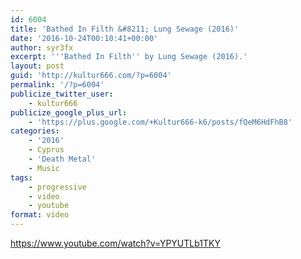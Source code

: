 ```yaml
---
id: 6004
title: 'Bathed In Filth &#8211; Lung Sewage (2016)'
date: '2016-10-24T00:10:41+00:00'
author: syr3fx
excerpt: '''Bathed In Filth'' by Lung Sewage (2016).'
layout: post
guid: 'http://kultur666.com/?p=6004'
permalink: '/?p=6004'
publicize_twitter_user:
    - kultur666
publicize_google_plus_url:
    - 'https://plus.google.com/+Kultur666-k6/posts/fQeM6HdFhB8'
categories:
    - '2016'
    - Cyprus
    - 'Death Metal'
    - Music
tags:
    - progressive
    - video
    - youtube
format: video
---
```


https://www.youtube.com/watch?v=YPYUTLb1TKY